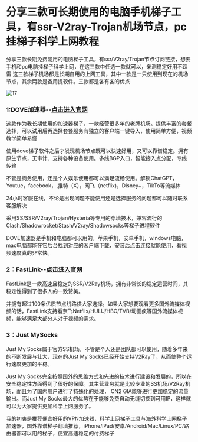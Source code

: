 # 分享三款可长期使用的电脑手机梯子工具，有ssr-V2ray-Trojan机场节点，pc挂梯子科学上网教程

分享三款长期免费能用的电脑梯子工具，有ssr/V2ray/Trojan节点订阅链接，想要手机和pc电脑挂梯子科学上网，在这三款中任选一款就可以，亲测稳定好用不踩雷
这三款梯子机场都是长期自用的上网工具，其中一款是一只使用到现在的机场节点，其余两款是备用提软件。三款都是各有各的优点

![17](https://github.com/user-attachments/assets/0c7fdd0c-4899-47ec-9c42-292bc12c321f)

### 1:DOVE加速器--[点击进入官网](https://dove8.cc/a.php?alavBTtF8UB)

这款作为我长期使用的加速器梯子，一款经营很多年的老牌机场。提供丰富的套餐选择，可以试用后再选择套餐服务有独立的客户端一键导入，使用简单方便，视频教学简单易懂

使用dove梯子软件之后才发现机场节点既可以快速好用，又可以靠谱稳定。拥有原生节点，无审计、支持各种设备使用。多线BGP入口，智能接入点分配，专线传输

不管是商务使用，还是个人娱乐使用都可以满足流畅使用。解锁ChatGPT，Youtue，facebook，,推特（X），网飞（netflix)，Disney+，TikTo等流媒体

24小时客服在线，不论是出现问题不能使用还是选择服务的问题都可以随时联系客服解决

采用SS/SSR/V2ray/Trojan/Hysteria等专用的穿墙技术，兼容流行的Clash/Shadowrocket/Stash/V2ray/Shadowsocks等梯子进程软件

DOVE加速器是手机和电脑都可以用的，苹果手机，安卓手机，windows电脑，mac电脑都能在它后台找到对应的客户端下载，安装后点击连接就能使用，看视频速度真的非常快。

### 2：FastLink--[点击进入官网](https://dove8.cc/a.php?alavBTtF8UB)

FastLink是一款高速且稳定的SSR/V2Ray机场，拥有非常长的稳定运营时间，其稳定性得到了很多人的一致赞美。

并拥有超过100条优质节点线路供大家选择。如果大家想要观看更多国外流媒体视频的话，FastLink支持看奈飞Netflix/HULU/HBO/TVB/动画疯等国外流媒体视频，能够满足大部分人对于视频的需求。

### 3：Just MySocks

Just My Socks属于官方SS机场，不管是个人还是团队都可以使用，随着多年来的不断发展与壮大，现在的Just My Socks已经开始支持V2Ray了，从而使整个运行速度更加的平稳。

Just My Socks完全按照国外的思维方式和先进的技术进行建设和发展的，所以在安全稳定性方面得到了很好的保障。其主营业务就是比较专业的SS机场/V2Ray机场，而且为了国内用户进行了特殊化的处理，
CN2 GIA能够进行更加稳定的流量输出。而Just My Socks最大的优势在于能够免费自动无缝切换到可用IP，这样就可以为大家提供更加科学上网服务了。

我的初衷是推荐便宜好用的VPN加速器，科学上网梯子工具与海外科学上网梯子加速器，国外靠谱梯子翻墙推荐，iPhone/iPad/安卓/Android/Mac/Linux/PC/路由器都可以用的梯子，便宜高速稳定的付费梯子

